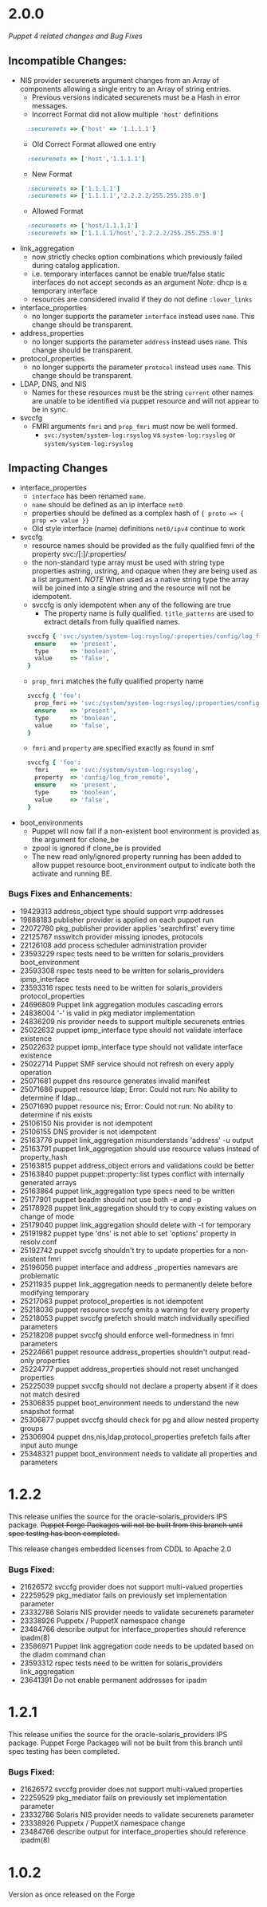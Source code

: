 # 2.0.0
  *Puppet 4 related changes and Bug Fixes*
## Incompatible Changes:
* NIS provider securenets argument changes from an Array of components allowing
  a single entry to an Array of string entries.
  * Previous versions indicated securenets must be a Hash in error messages.
  * Incorrect Format did not allow multiple `'host'` definitions
  ```Ruby
    :securenets => {'host' => '1.1.1.1'}
  ```
  * Old Correct Format allowed one entry
  ```Ruby
    :securenets => ['host','1.1.1.1']
  ```
  * New Format
  ```Ruby
    :securenets => ['1.1.1.1']
    :securenets => ['1.1.1.1','2.2.2.2/255.255.255.0']
  ```
  * Allowed Format
  ```Ruby
    :securenets => ['host/1.1.1.1']
    :securenets => ['1.1.1.1/host','2.2.2.2/255.255.255.0']
  ```
* link_aggregation
  * now strictly checks option combinations which previously failed during
    catalog application.
  * i.e. temporary interfaces cannot be enable true/false static interfaces do
    not accept seconds as an argument *Note*: dhcp is a temporary interface
  * resources are considered invalid if they do not define `:lower_links`
* interface_properties
  * no longer supports the parameter `interface` instead uses `name`. This
    change should be transparent.
* address_properties
  * no longer supports the parameter `address` instead uses `name`. This change
    should be transparent.
* protocol_properties
  * no longer supports the parameter `protocol` instead uses `name`. This change
    should be transparent.
* LDAP, DNS, and NIS
  * Names for these resources must be the string `current` other names are
    unable to be identified via puppet resource and will not appear to be in
    sync.
* svccfg
  * FMRI arguments `fmri` and `prop_fmri` must now be well formed.
    * `svc:/system/system-log:rsyslog` vs `system-log:rsyslog` or 
      `system/system-log:rsyslog`

## Impacting Changes
* interface_properties
  * `interface` has been renamed `name`.
  * `name` should be defined as an ip interface `net0`
  * properties should be defined as a complex hash of
    `{ proto => { prop => value }}`
  * Old style interface (name) definitions `net0/ipv4` continue to work
* svccfg
  * resource names should be provided as the fully qualified fmri of the
    property svc:/<fmri>[:<instance>]/:properties/<property>
  * the non-standard type array must be used with string type properties
    astring, ustring, and opaque when they are being used as a list argument.
    *NOTE* When used as a native string type the array will be joined into a
    single string and the resource will not be idempotent.
  * svccfg is only idempotent when any of the following are true
    * The property name is fully qualified. `title_patterns` are used to extract
      details from fully qualified names.
  ```Ruby
    svccfg { 'svc:/system/system-log:rsyslog/:properties/config/log_from_remote':
      ensure    => 'present',
      type      => 'boolean',
      value     => 'false',
    }
  ```
    * `prop_fmri` matches the fully qualified property name
  ```Ruby
    svccfg { 'foo':
      prop_fmri => 'svc:/system/system-log:rsyslog/:properties/config/log_from_remote',
      ensure    => 'present',
      type      => 'boolean',
      value     => 'false',
    }
  ```
    * `fmri` and `property` are specified exactly as found in smf
  ```Ruby
    svccfg { 'foo':
      fmri      => 'svc:/system/system-log:rsyslog',
      property  => 'config/log_from_remote',
      ensure    => 'present',
      type      => 'boolean',
      value     => 'false',
    }
  ```
* boot_environments
  * Puppet will now fail if a non-existent boot environment is provided as the
    argument for clone_be
  * zpool is ignored if clone_be is provided
  * The new read only/ignored property running has been added to allow puppet
    resource boot_environment output to indicate both the activate and running
    BE.
   

###  Bugs Fixes and Enhancements:
* 19429313 address_object type should support vrrp addresses
* 19888183 publisher provider is applied on each puppet run
* 22072780 pkg_publisher provider applies 'searchfirst' every time
* 22125767 nsswitch provider missing ipnodes, protocols
* 22126108 add process scheduler administration provider
* 23593229 rspec tests need to be written for solaris_providers boot_environment
* 23593308 rspec tests need to be written for solaris_providers ipmp_interface
* 23593316 rspec tests need to be written for solaris_providers protocol_properties
* 24696809 Puppet link aggregation modules cascading errors
* 24836004 '-' is valid in pkg mediator implementation
* 24836209 nis provider needs to support multiple securenets entries
* 25022632 puppet ipmp_interface type should not validate interface existence
* 25022632 puppet ipmp_interface type should not validate interface existence
* 25022714 Puppet SMF service should not refresh on every apply operation
* 25071681 puppet dns resource generates invalid manifest
* 25071686 puppet resource ldap; Error: Could not run: No ability to determine if ldap...
* 25071690 puppet resource nis; Error: Could not run: No ability to determine if nis exists
* 25106150 Nis provider is not idempotent
* 25106155 DNS provider is not idempotent
* 25163776 puppet link_aggregation misunderstands 'address' -u output
* 25163791 puppet link_aggregation should use resource values instead of property_hash
* 25163815 puppet address_object errors and validations could be better
* 25163840 puppet puppet::property::list types conflict with internally generated arrays
* 25163864 puppet link_aggregation type specs need to be written
* 25177901 puppet beadm should not use both -e and -p
* 25178928 puppet link_aggregation should try to copy existing values on change of mode
* 25179040 puppet link_aggregation should delete with -t for temporary
* 25191982 puppet type 'dns' is not able to set 'options' property in resolv.conf
* 25192742 puppet svccfg shouldn't try to update properties for a non-existent fmri
* 25196056 puppet interface and address _properties namevars are problematic
* 25211935 puppet link_aggregation needs to permanently delete before modifying temporary
* 25217063 puppet protocol_properties is not idempotent
* 25218036 puppet resource svccfg emits a warning for every property
* 25218053 puppet svccfg prefetch should match individually specified parameters
* 25218208 puppet svccfg should enforce well-formedness in fmri parameters
* 25224661 puppet resource address_properties shouldn't output read-only properties
* 25224777 puppet address_properties should not reset unchanged properties
* 25225039 puppet svccfg should not declare a property absent if it does not match desired
* 25306835 puppet boot_environment needs to understand the new snapshot format
* 25306877 puppet svccfg should check for pg and allow nested property groups
* 25306904 puppet dns,nis,ldap,protocol_properties prefetch fails after input auto munge
* 25348321 puppet boot_environment needs to validate all properties and parameters

# 1.2.2
This release unifies the source for the oracle-solaris_providers IPS package.
~~Puppet Forge Packages will not be built from this branch until
spec testing has been completed.~~

This release changes embedded licenses from CDDL to Apache 2.0

###  Bugs Fixed:
* 21626572 svccfg provider does not support multi-valued properties
* 22259529 pkg_mediator fails on previously set implementation parameter
* 23332786 Solaris NIS provider needs to validate securenets parameter
* 23338926 Puppetx / PuppetX namespace change
* 23484766 describe output for interface_properties should reference ipadm(8)
* 23586971 Puppet link aggregation code needs to be updated based on the dladm command chan
* 23593312 rspec tests need to be written for solaris_providers link_aggregation
* 23641391 Do not enable permanent addresses for ipadm

# 1.2.1
This release unifies the source for the oracle-solaris_providers IPS package.
Puppet Forge Packages will not be built from this branch until spec testing has been completed.

###  Bugs Fixed:
* 21626572 svccfg provider does not support multi-valued properties
* 22259529 pkg_mediator fails on previously set implementation parameter
* 23332786 Solaris NIS provider needs to validate securenets parameter
* 23338926 Puppetx / PuppetX namespace change
* 23484766 describe output for interface_properties should reference ipadm(8)

# 1.0.2
  Version as once released on the Forge
